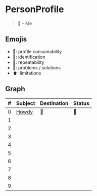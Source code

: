 # PersonProfile
> 🎉 - Me

## Emojis
* 🎉: profile consumability
* 🪪: identification
* 📙: repeatability
* 🤠: problems / solutions
* ⬆️: limitations

## Graph
| # | Subject | Destination | Status |
| ------- | ------- | ------- | ------- |
| 0 | [Howdy](https://github.com/PersonProfile/Howdy) | 🎉 | 🤠 |
| 1 |  |  |  |
| 2 |  |  | |
| 3 |  |  |   |
| 4 |  |  | |
| 5 |  |  | |
| 6 |  |  |  |
| 7 |  |  |  |
| 8 |  |  |  |
| 9 |  |  |  |
